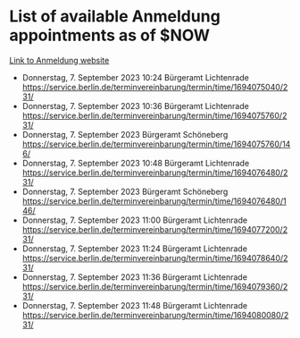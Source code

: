 # List of available Anmeldung appointments as of $NOW
[Link to Anmeldung website](https://service.berlin.de/terminvereinbarung/termin/tag.php?termin=1&anliegen[]=120686&dienstleisterlist=122210,122217,327316,122219,327312,122227,327314,122231,327346,122243,327348,122254,122252,329742,122260,329745,122262,329748,122271,327278,122273,327274,122277,327276,330436,122280,327294,122282,327290,122284,327292,122291,327270,122285,327266,122286,327264,122296,327268,150230,329760,122297,327286,122294,327284,122312,329763,122314,329775,122304,327330,122311,327334,122309,327332,317869,122281,327352,122279,329772,122283,122276,327324,122274,327326,122267,329766,122246,327318,122251,327320,122257,327322,122208,327298,122226,327300&herkunft=http%3A%2F%2Fservice.berlin.de%2Fdienstleistung%2F120686%2F)
- Donnerstag, 7. September 2023 10:24 Bürgeramt Lichtenrade https://service.berlin.de/terminvereinbarung/termin/time/1694075040/231/
- Donnerstag, 7. September 2023 10:36 Bürgeramt Lichtenrade https://service.berlin.de/terminvereinbarung/termin/time/1694075760/231/
- Donnerstag, 7. September 2023  Bürgeramt Schöneberg https://service.berlin.de/terminvereinbarung/termin/time/1694075760/146/
- Donnerstag, 7. September 2023 10:48 Bürgeramt Lichtenrade https://service.berlin.de/terminvereinbarung/termin/time/1694076480/231/
- Donnerstag, 7. September 2023  Bürgeramt Schöneberg https://service.berlin.de/terminvereinbarung/termin/time/1694076480/146/
- Donnerstag, 7. September 2023 11:00 Bürgeramt Lichtenrade https://service.berlin.de/terminvereinbarung/termin/time/1694077200/231/
- Donnerstag, 7. September 2023 11:24 Bürgeramt Lichtenrade https://service.berlin.de/terminvereinbarung/termin/time/1694078640/231/
- Donnerstag, 7. September 2023 11:36 Bürgeramt Lichtenrade https://service.berlin.de/terminvereinbarung/termin/time/1694079360/231/
- Donnerstag, 7. September 2023 11:48 Bürgeramt Lichtenrade https://service.berlin.de/terminvereinbarung/termin/time/1694080080/231/
